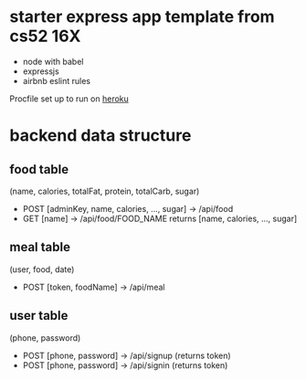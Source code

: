 # starter express app template from cs52 16X

* node with babel
* expressjs
* airbnb eslint rules

Procfile set up to run on [heroku](https://devcenter.heroku.com/articles/getting-started-with-nodejs#deploy-the-app)

# backend data structure

## food table
(name, calories, totalFat, protein, totalCarb, sugar)
* POST [adminKey, name, calories, ..., sugar] -> /api/food
* GET [name] -> /api/food/FOOD_NAME returns [name, calories, ..., sugar]
## meal table
(user, food, date)
* POST [token, foodName] -> /api/meal
## user table
(phone, password)
* POST [phone, password] -> /api/signup (returns token)
* POST [phone, password] -> /api/signin (returns token)
